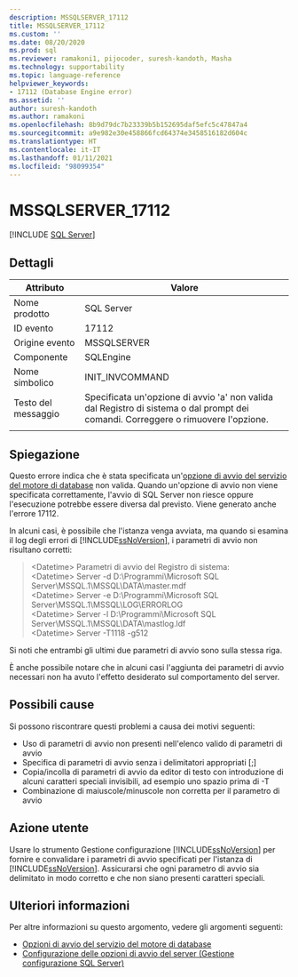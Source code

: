 ```yaml
---
description: MSSQLSERVER_17112
title: MSSQLSERVER_17112
ms.custom: ''
ms.date: 08/20/2020
ms.prod: sql
ms.reviewer: ramakoni1, pijocoder, suresh-kandoth, Masha
ms.technology: supportability
ms.topic: language-reference
helpviewer_keywords:
- 17112 (Database Engine error)
ms.assetid: ''
author: suresh-kandoth
ms.author: ramakoni
ms.openlocfilehash: 8b9d79dc7b23339b5b152695daf5efc5c47847a4
ms.sourcegitcommit: a9e982e30e458866fcd64374e3458516182d604c
ms.translationtype: HT
ms.contentlocale: it-IT
ms.lasthandoff: 01/11/2021
ms.locfileid: "98099354"
---
```

# <a name="mssqlserver_17112"></a>MSSQLSERVER_17112
 [!INCLUDE [SQL Server](../../includes/applies-to-version/sqlserver.md)]

## <a name="details"></a>Dettagli

|Attributo|Valore|
|---|---|
|Nome prodotto|SQL Server|
|ID evento|17112|
|Origine evento|MSSQLSERVER|
|Componente|SQLEngine|
|Nome simbolico|INIT_INVCOMMAND|
|Testo del messaggio|Specificata un'opzione di avvio 'a' non valida dal Registro di sistema o dal prompt dei comandi. Correggere o rimuovere l'opzione.|
||

## <a name="explanation"></a>Spiegazione

Questo errore indica che è stata specificata un'[opzione di avvio del servizio del motore di database](../../database-engine/configure-windows/database-engine-service-startup-options.md) non valida. Quando un'opzione di avvio non viene specificata correttamente, l'avvio di SQL Server non riesce oppure l'esecuzione potrebbe essere diversa dal previsto. Viene generato anche l'errore 17112.

In alcuni casi, è possibile che l'istanza venga avviata, ma quando si esamina il log degli errori di [!INCLUDE[ssNoVersion](../../includes/ssnoversion-md.md)], i parametri di avvio non risultano corretti:

> \<Datetime> Parametri di avvio del Registro di sistema:  
\<Datetime> Server -d D:\Programmi\Microsoft SQL Server\MSSQL.1\MSSQL\DATA\master.mdf  
\<Datetime> Server -e D:\Programmi\Microsoft SQL Server\MSSQL.1\MSSQL\LOG\ERRORLOG  
\<Datetime> Server -l D:\Programmi\Microsoft SQL Server\MSSQL.1\MSSQL\DATA\mastlog.ldf  
\<Datetime> Server -T1118 -g512

Si noti che entrambi gli ultimi due parametri di avvio sono sulla stessa riga.

È anche possibile notare che in alcuni casi l'aggiunta dei parametri di avvio necessari non ha avuto l'effetto desiderato sul comportamento del server.

## <a name="possible-causes"></a>Possibili cause

Si possono riscontrare questi problemi a causa dei motivi seguenti:

- Uso di parametri di avvio non presenti nell'elenco valido di parametri di avvio
- Specifica di parametri di avvio senza i delimitatori appropriati [;]
- Copia/incolla di parametri di avvio da editor di testo con introduzione di alcuni caratteri speciali invisibili, ad esempio uno spazio prima di -T
- Combinazione di maiuscole/minuscole non corretta per il parametro di avvio

## <a name="user-action"></a>Azione utente

Usare lo strumento Gestione configurazione [!INCLUDE[ssNoVersion](../../includes/ssnoversion-md.md)] per fornire e convalidare i parametri di avvio specificati per l'istanza di [!INCLUDE[ssNoVersion](../../includes/ssnoversion-md.md)]. Assicurarsi che ogni parametro di avvio sia delimitato in modo corretto e che non siano presenti caratteri speciali.

## <a name="more-information"></a>Ulteriori informazioni

Per altre informazioni su questo argomento, vedere gli argomenti seguenti:

- [Opzioni di avvio del servizio del motore di database](../../database-engine/configure-windows/database-engine-service-startup-options.md)
- [Configurazione delle opzioni di avvio del server (Gestione configurazione SQL Server)](../../database-engine/configure-windows/scm-services-configure-server-startup-options.md)